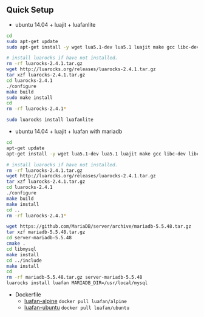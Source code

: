 ## Quick Setup
* ubuntu 14.04 + luajit + luafanlite

```sh
cd
sudo apt-get update
sudo apt-get install -y wget lua5.1-dev lua5.1 luajit make gcc libc-dev libcurl4-openssl-dev libevent-dev git

# install luarocks if have not installed.
rm -rf luarocks-2.4.1.tar.gz
wget http://luarocks.org/releases/luarocks-2.4.1.tar.gz
tar xzf luarocks-2.4.1.tar.gz
cd luarocks-2.4.1
./configure
make build
sudo make install
cd
rm -rf luarocks-2.4.1*

sudo luarocks install luafanlite
```

* ubuntu 14.04 + luajit + luafan with mariadb

```sh
cd
apt-get update
apt-get install -y wget lua5.1-dev lua5.1 luajit make gcc libc-dev libcurl4-openssl-dev libevent-dev git libevent-2.0-5 libevent-core-2.0-5 libevent-extra-2.0-5 libevent-openssl-2.0-5 libcurl3 cmake g++ bison libncurses5-dev libssl-dev

# install luarocks if have not installed.
rm -rf luarocks-2.4.1.tar.gz
wget http://luarocks.org/releases/luarocks-2.4.1.tar.gz
tar xzf luarocks-2.4.1.tar.gz
cd luarocks-2.4.1
./configure
make build
make install
cd ..
rm -rf luarocks-2.4.1*

wget https://github.com/MariaDB/server/archive/mariadb-5.5.48.tar.gz
tar xzf mariadb-5.5.48.tar.gz
cd server-mariadb-5.5.48
cmake .
cd libmysql
make install
cd ../include
make install
cd
rm -rf mariadb-5.5.48.tar.gz server-mariadb-5.5.48
luarocks install luafan MARIADB_DIR=/usr/local/mysql
```

* Dockerfile
	* [luafan-alpine](https://github.com/luafan/luafan-alpine) `docker pull luafan/alpine`
	* [luafan-ubuntu](https://github.com/luafan/luafan-ubuntu) `docker pull luafan/ubuntu`
